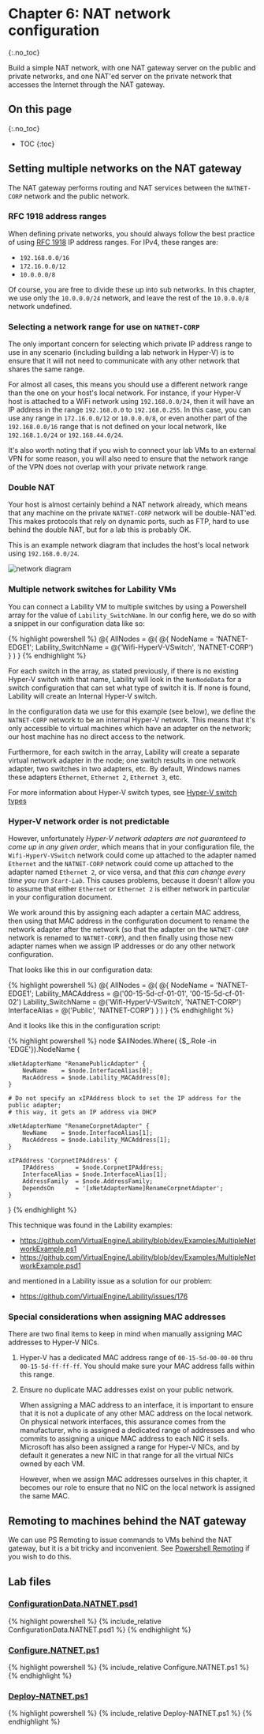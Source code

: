 # Chapter 6: NAT network configuration
{:.no_toc}

Build a simple NAT network,
with one NAT gateway server on the public and private networks,
and one NAT'ed server on the private network
that accesses the Internet through the NAT gateway.

## On this page
{:.no_toc}

* TOC
{:toc}

## Setting multiple networks on the NAT gateway

The NAT gateway performs routing and NAT services between the `NATNET-CORP` network and the public network.

### RFC 1918 address ranges

When defining private networks,
you should always follow the best practice of using [RFC 1918](http://www.faqs.org/rfcs/rfc1918.html) IP address ranges.
For IPv4, these ranges are:

- `192.168.0.0/16`
- `172.16.0.0/12`
- `10.0.0.0/8`

Of course, you are free to divide these up into sub networks.
In this chapter, we use only the `10.0.0.0/24` network,
and leave the rest of the `10.0.0.0/8` network undefined.

### Selecting a network range for use on `NATNET-CORP`

The only important concern for selecting which private IP address range to use in any scenario
(including building a lab network in Hyper-V)
is to ensure that it will not need to communicate with any other network that shares the same range.

For almost all cases, this means you should use a different network range than the one on your host's local network.
For instance, if your Hyper-V host is attached to a WiFi network using `192.168.0.0/24`,
then it will have an IP address in the range `192.168.0.0` to `192.168.0.255`.
In this case, you can use any range in `172.16.0.0/12` or `10.0.0.0/8`,
or even another part of the `192.168.0.0/16` range that is not defined on your local network,
like `192.168.1.0/24` or `192.168.44.0/24`.

It's also worth noting that if you wish to connect your lab VMs to an external VPN for some reason,
you will also need to ensure that the network range of the VPN does not overlap with your private network range.

### Double NAT

Your host is almost certainly behind a NAT network already,
which means that any machine on the private `NATNET-CORP` network will be double-NAT'ed.
This makes protocols that rely on dynamic ports,
such as FTP,
hard to use behind the double NAT,
but for a lab this is probably OK.

This is an example network diagram that includes the host's local network using `192.168.0.0/24`.

![network diagram](NetworkDiagram.png)

### Multiple network switches for Lability VMs

You can connect a Lability VM to multiple switches by using a Powershell array for the value of `Lability_SwitchName`.
In our config here, we do so with a snippet in our configuration data like so:

{% highlight powershell %}
@{
    AllNodes = @(
        @{
            NodeName                    = 'NATNET-EDGE1';
            Lability_SwitchName         = @('Wifi-HyperV-VSwitch', 'NATNET-CORP')
        }
    )
}
{% endhighlight %}

For each switch in the array,
as stated previously,
if there is no existing Hyper-V switch with that name,
Lability will look in the `NonNodeData` for a switch configuration
that can set what type of switch it is.
If none is found, Lability will create an Internal Hyper-V switch.

In the configuration data we use for this example (see below),
we define the `NATNET-CORP` network to be an internal Hyper-V network.
This means that it's only accessible to virtual machines which have an adapter on the network;
our host machine has no direct access to the network.

Furthermore, for each switch in the array,
Lability will create a separate virtual network adapter in the node;
one switch results in one network adapter,
two switches in two adapters, etc.
By default, Windows names these adapters `Ethernet`, `Ethernet 2`, `Ethernet 3`, etc.

For more information about Hyper-V switch types,
see [Hyper-V switch types](../backmatter/concepts/hyperv/switch-types)

### Hyper-V network order is not predictable

However, unfortunately _Hyper-V network adapters are not guaranteed to come up in any given order_,
which means that in your configuration file,
the `Wifi-HyperV-VSwitch` network could come up attached to the adapter named `Ethernet`
and the `NATNET-CORP` network could come up attached to the adapter named `Ethernet 2`,
or vice versa, and that _this can change every time you run `Start-Lab`_.
This causes problems,
because it doesn't allow you to assume that either `Ethernet` or `Ethernet 2` is either network in particular
in your configuration document.

We work around this by assigning each adapter a certain MAC address,
then using that MAC address in the configuration document to rename the network adapter after the network
(so that the adapter on the `NATNET-CORP` network is renamed to `NATNET-CORP`),
and then finally using those new adapter names when we assign IP addresses
or do any other network configuration.

That looks like this in our configuration data:

{% highlight powershell %}
@{
    AllNodes = @(
        @{
            NodeName                    = 'NATNET-EDGE1';
            Lability_MACAddress         = @('00-15-5d-cf-01-01', '00-15-5d-cf-01-02')
            Lability_SwitchName         = @('Wifi-HyperV-VSwitch', 'NATNET-CORP')
            InterfaceAlias              = @('Public', 'NATNET-CORP')
        }
    )
}
{% endhighlight %}

And it looks like this in the configuration script:

{% highlight powershell %}
node $AllNodes.Where( {$_.Role -in 'EDGE'}).NodeName {

    xNetAdapterName "RenamePublicAdapter" {
        NewName    = $node.InterfaceAlias[0];
        MacAddress = $node.Lability_MACAddress[0];
    }

    # Do not specify an xIPAddress block to set the IP address for the public adapter;
    # this way, it gets an IP address via DHCP

    xNetAdapterName "RenameCorpnetAdapter" {
        NewName    = $node.InterfaceAlias[1];
        MacAddress = $node.Lability_MACAddress[1];
    }

    xIPAddress 'CorpnetIPAddress' {
        IPAddress      = $node.CorpnetIPAddress;
        InterfaceAlias = $node.InterfaceAlias[1];
        AddressFamily  = $node.AddressFamily;
        DependsOn      = '[xNetAdapterName]RenameCorpnetAdapter';
    }
}
{% endhighlight %}

This technique was found in the Lability examples:

- <https://github.com/VirtualEngine/Lability/blob/dev/Examples/MultipleNetworkExample.ps1>
- <https://github.com/VirtualEngine/Lability/blob/dev/Examples/MultipleNetworkExample.psd1>

and mentioned in a Lability issue as a solution for our problem:

- <https://github.com/VirtualEngine/Lability/issues/176>

### Special considerations when assigning MAC addresses

There are two final items to keep in mind when manually assigning MAC addresses to Hyper-V NICs.

1.  Hyper-V has a dedicated MAC address range of `00-15-5d-00-00-00` thru `00-15-5d-ff-ff-ff`.
    You should make sure your MAC address falls within this range.

2.  Ensure no duplicate MAC addresses exist on your public network.

    When assigning a MAC address to an interface,
    it is important to ensure that it is not a duplicate of any other MAC address on the local network.
    On physical network interfaces,
    this assurance comes from the manufacturer,
    who is assigned a dedicated range of addresses and
    who commits to assigning a unique MAC address to each NIC it sells.
    Microsoft has also been assigned a range for Hyper-V NICs,
    and by default it generates a new NIC in that range for all the virtual NICs owned by each VM.

    However, when we assign MAC addresses ourselves in this chapter,
    it becomes our role to ensure that no NIC on the local network is assigned the same MAC.

## Remoting to machines behind the NAT gateway

We can use PS Remoting to issue commands to VMs behind the NAT gateway,
but it is a bit tricky and inconvenient.
See [Powershell Remoting](../backmatter/concepts/powershell/remoting) if you wish to do this.

## Lab files

### [ConfigurationData.NATNET.psd1](https://github.com/mrled/lability-tutorial/tree/master/06-NatNetwork/ConfigurationData.NATNET.psd1)

{% highlight powershell %}
{% include_relative ConfigurationData.NATNET.psd1 %}
{% endhighlight %}

### [Configure.NATNET.ps1](https://github.com/mrled/lability-tutorial/tree/master/06-NatNetwork/Configure.NATNET.ps1)

{% highlight powershell %}
{% include_relative Configure.NATNET.ps1 %}
{% endhighlight %}

### [Deploy-NATNET.ps1](https://github.com/mrled/lability-tutorial/tree/master/06-NatNetwork/Deploy-NATNET.ps1)

{% highlight powershell %}
{% include_relative Deploy-NATNET.ps1 %}
{% endhighlight %}
